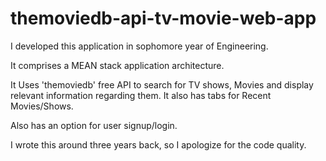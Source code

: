 # themoviedb-api-tv-movie-web-app
I developed this application in sophomore year of Engineering.

It comprises a MEAN stack application architecture.

It Uses 'themoviedb' free API to search for TV shows, Movies and display relevant information regarding them. It also has tabs for Recent Movies/Shows.

Also has an option for user signup/login.

I wrote this around three years back, so I apologize for the code quality.

